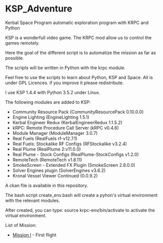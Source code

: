 # KSP_Adventure
Kerbal Space Program automatic exploration program with KRPC and Python

KSP is a wonderfull video game. The KRPC mod allow us to control the games remotely.

Here the goal of the different script is to automatize the mission as far as possible.

The scripts will be written in Python with the krpc module.

Feel free to use the scripts to learn about Python, KSP and Space. All is under GPL Licences. if you improve it please redistribute.

I use KSP 1.4.4 with Python 3.5.2 under Linux.

The following modules are added to KSP:
- Community Resource Pack (CommunityResourcePack 0.10.0.0)
- Engine Lighting (EngineLighting 1.5.1)
- Kerbal Engineer Redux (KerbalEngineerRedux 1.1.5.2)
- kRPC: Remote Procedure Call Server (kRPC v0.4.6)
- Module Manager (ModuleManager 3.0.7)
- Real Fuels (RealFuels rf-v12.7.1)
- Real Fuels: Stockalike RF Configs (RFStockalike v3.2.4)
- Real Plume (RealPlume 2:v11.0.0)
- Real Plume - Stock Configs (RealPlume-StockConfigs v1.2.0)
- RemoteTech (RemoteTech v1.8.11)
- SmokeScreen - Extended FX Plugin (SmokeScreen 2.8.0.0)
- Solver Engines plugin (SolverEngines v3.6.2)
- Kronal Vessel Viewer Continued (0.0.9.2)

A ckan file is available in this repository.

The bash script create_env.bash will create a pyhon's virtual environment with the relevant modules.

After created, you can type:
source krpc-env/bin/activate
to activate the virtual environment.

List of Mission:
- [Mission I](./Mission_I/Mission_I.md) - First flight
